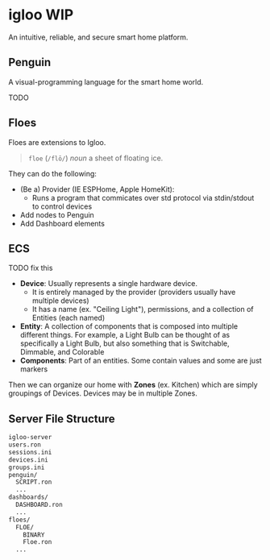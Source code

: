 # igloo WIP

An intuitive, reliable, and secure smart home platform.

## Penguin
A visual-programming language for the smart home world.

TODO

## Floes
Floes are extensions to Igloo.

> `floe` (`/flō/`)
> _noun_
> a sheet of floating ice.

They can do the following:
 - (Be a) Provider (IE ESPHome, Apple HomeKit):
   - Runs a program that commicates over std protocol via stdin/stdout to control devices
 - Add nodes to Penguin
 - Add Dashboard elements

## ECS
TODO fix this

 - **Device**: Usually represents a single hardware device.
   - It is entirely managed by the provider (providers usually have multiple devices)
   - It has a name (ex. "Ceiling Light"), permissions, and a collection of Entities (each named)
 - **Entity**: A collection of components that is composed into multiple different things. For example, a Light Bulb can be thought of as specifically a Light Bulb, but also something that is Switchable, Dimmable, and Colorable
 - **Components**: Part of an entities. Some contain values and some are just markers

Then we can organize our home with **Zones** (ex. Kitchen) which are simply groupings of Devices.
Devices may be in multiple Zones.


## Server File Structure
```bash
igloo-server
users.ron
sessions.ini
devices.ini
groups.ini
penguin/
  SCRIPT.ron
  ...
dashboards/
  DASHBOARD.ron
  ...
floes/
  FLOE/
    BINARY
    Floe.ron
  ...
```
